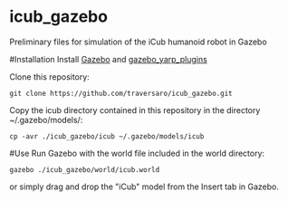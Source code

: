icub_gazebo
===========

Preliminary files for simulation of the iCub humanoid robot in Gazebo

#Installation
Install [Gazebo](http://gazebosim.org/) and [gazebo_yarp_plugins](https://github.com/robotology/gazebo_yarp_plugins)

Clone this repository:
```
git clone https://github.com/traversaro/icub_gazebo.git
```


Copy the icub directory contained in this repository in the directory ~/.gazebo/models/:
```
cp -avr ./icub_gazebo/icub ~/.gazebo/models/icub 
```

#Use 
Run Gazebo with the world file included in the world directory:
```
gazebo ./icub_gazebo/world/icub.world
```
or simply drag and drop the "iCub" model from the Insert tab in Gazebo.
